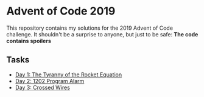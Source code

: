 # Advent of Code 2019

This repository contains my solutions for the 2019 Advent of Code challenge. It shouldn't be a surprise to anyone, but just to be safe: **The code contains spoilers**

## Tasks

- [Day 1: The Tyranny of the Rocket Equation](tasks/day1.md)
- [Day 2: 1202 Program Alarm](tasks/day2.md)
- [Day 3: Crossed Wires](tasks/day3.md)

